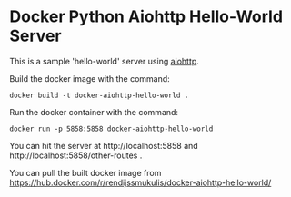 # Docker Python Aiohttp Hello-World Server

This is a sample 'hello-world' server using [aiohttp](aiohttp.readthedocs.io).

Build the docker image with the command:

```
docker build -t docker-aiohttp-hello-world .
```

Run the docker container with the command:

```
docker run -p 5858:5858 docker-aiohttp-hello-world
```

You can hit the server at http://localhost:5858 and http://localhost:5858/other-routes .  

You can pull the built docker image from https://hub.docker.com/r/rendijssmukulis/docker-aiohttp-hello-world/